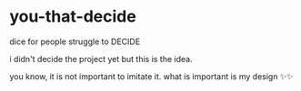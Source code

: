# you-that-decide
dice for people struggle to DECIDE

i didn't decide the project yet but this is the idea. 

you know, it is not important to imitate it. what is important is my design ✨✨
